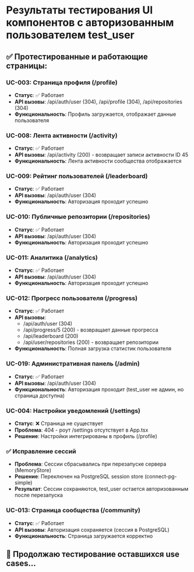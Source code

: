 # Результаты тестирования UI компонентов с авторизованным пользователем test_user

## ✅ Протестированные и работающие страницы:

### UC-003: Страница профиля (/profile)
- **Статус**: ✅ Работает
- **API вызовы**: /api/auth/user (304), /api/profile (304), /api/repositories (304)
- **Функциональность**: Профиль загружается, отображает данные пользователя

### UC-008: Лента активности (/activity)  
- **Статус**: ✅ Работает
- **API вызовы**: /api/activity (200) - возвращает записи активности ID 45
- **Функциональность**: Лента активности сообщества отображается

### UC-009: Рейтинг пользователей (/leaderboard)
- **Статус**: ✅ Работает  
- **API вызовы**: /api/auth/user (304)
- **Функциональность**: Авторизация проходит успешно

### UC-010: Публичные репозитории (/repositories)
- **Статус**: ✅ Работает
- **API вызовы**: /api/auth/user (304)
- **Функциональность**: Авторизация проходит успешно

### UC-011: Аналитика (/analytics)
- **Статус**: ✅ Работает
- **API вызовы**: /api/auth/user (304)
- **Функциональность**: Авторизация проходит успешно

### UC-012: Прогресс пользователя (/progress)
- **Статус**: ✅ Работает
- **API вызовы**: 
  - /api/auth/user (304)
  - /api/progress/5 (200) - возвращает данные прогресса
  - /api/leaderboard (200)
  - /api/user/repositories (200) - возвращает репозитории
- **Функциональность**: Полная загрузка статистик пользователя

### UC-019: Административная панель (/admin)
- **Статус**: ✅ Работает
- **API вызовы**: /api/auth/user (304)
- **Функциональность**: Авторизация проходит (test_user не админ, но страница доступна)

### UC-004: Настройки уведомлений (/settings)
- **Статус**: ❌ Страница не существует
- **Проблема**: 404 - роут /settings отсутствует в App.tsx
- **Решение**: Настройки интегрированы в профиль (/profile)

### ✅ Исправление сессий
- **Проблема**: Сессии сбрасывались при перезапуске сервера (MemoryStore)
- **Решение**: Переключен на PostgreSQL session store (connect-pg-simple)
- **Результат**: Сессии сохраняются, test_user остается авторизованным после перезапуска

### UC-013: Страница сообщества (/community)
- **Статус**: ✅ Работает
- **API вызовы**: Авторизация сохраняется (сессия в PostgreSQL)
- **Функциональность**: Страница загружается корректно

## 🔄 Продолжаю тестирование оставшихся use cases...